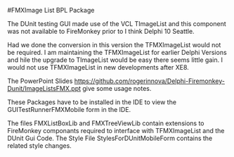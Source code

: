 #FMXImage List BPL Package

The DUnit testing GUI made use of the VCL TImageList and this component was not available to FireMonkey prior to I think Delphi 10 Seattle.

Had we done the conversion in this version the TFMXImageList would not be required. I am maintaining the TFMXImageList for earlier Delphi Versions and hile the upgrade to TImageList would be easy there seems little gain.
I would not use TFMXImageList in new developments after XE8.

The PowerPoint Slides
https://github.com/rogerinnova/Delphi-Firemonkey-Dunit/ImageListsFMX.ppt give some usage notes. 

These Packages have to be installed in the IDE to view the  GUITestRunnerFMXMobile form in the IDE.

The files FMXListBoxLib and FMXTreeViewLib contain extensions to FireMonkey componants required to interface with TFMXImageList and the DUnit Gui Code.
The Style File StylesForDUnitMobileForm contains the related style changes.
